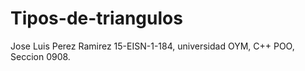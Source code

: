 # Tipos-de-triangulos
Jose Luis Perez Ramirez 15-EISN-1-184, universidad OYM, C++ POO, Seccion 0908. 
